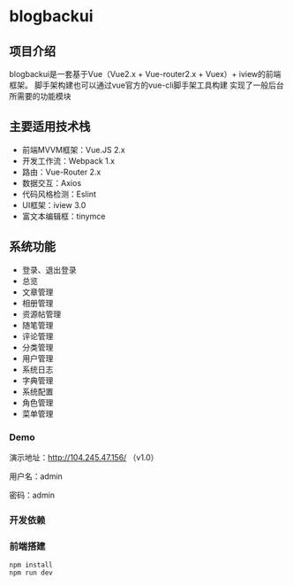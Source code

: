 blogbackui
===============

## 项目介绍
blogbackui是一套基于Vue（Vue2.x + Vue-router2.x + Vuex）+ iview的前端框架。
脚手架构建也可以通过vue官方的vue-cli脚手架工具构建
实现了一般后台所需要的功能模块


## 主要适用技术栈
* 前端MVVM框架：Vue.JS 2.x
* 开发工作流：Webpack 1.x
* 路由：Vue-Router 2.x
* 数据交互：Axios
* 代码风格检测：Eslint
* UI框架：iview 3.0
* 富文本编辑框：tinymce

## 系统功能

* 登录、退出登录
* 总览
* 文章管理
* 相册管理
* 资源帖管理
* 随笔管理
* 评论管理
* 分类管理
* 用户管理
* 系统日志
* 字典管理
* 系统配置
* 角色管理
* 菜单管理

### Demo

演示地址：<http://104.245.47.156/> （v1.0）

用户名：admin

密码：admin


### 开发依赖



### 前端搭建

```
npm install
npm run dev
```
